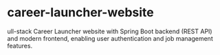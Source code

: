 # career-launcher-website
ull-stack Career Launcher website with Spring Boot backend (REST API) and modern frontend, enabling user authentication and job management features.
